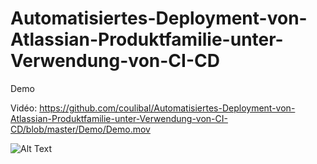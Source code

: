 # Automatisiertes-Deployment-von-Atlassian-Produktfamilie-unter-Verwendung-von-CI-CD

Demo

Vidéo: https://github.com/coulibal/Automatisiertes-Deployment-von-Atlassian-Produktfamilie-unter-Verwendung-von-CI-CD/blob/master/Demo/Demo.mov

![Alt Text](https://github.com/coulibal/Automatisiertes-Deployment-von-Atlassian-Produktfamilie-unter-Verwendung-von-CI-CD/blob/master/Demo/Demo.gif)
